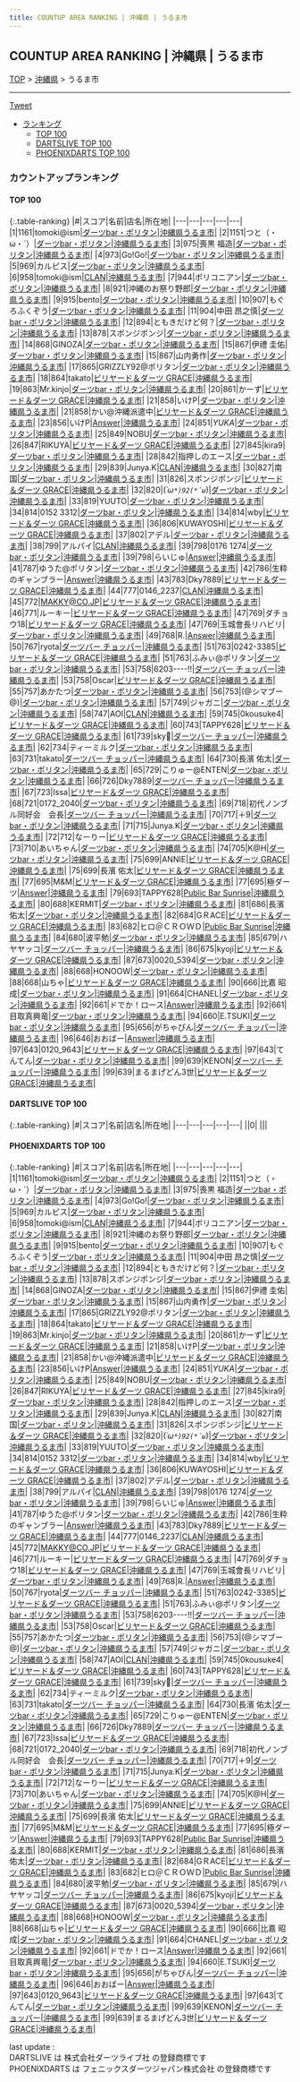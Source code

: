 ```yaml
---
title: COUNTUP AREA RANKING | 沖縄県 | うるま市
---
```

## COUNTUP AREA RANKING | 沖縄県 | うるま市

[TOP](/darts/rank/) > [沖縄県](/darts/rank/沖縄県/) > うるま市

___

<a href="https://twitter.com/share?ref_src=twsrc%5Etfw" data-text="COUNTUP AREA RANKING | 沖縄県うるま市" class="twitter-share-button" data-hashtags="DARTSLIVE,PHOENIXDARTS,darts,ダーツ" data-show-count="false">Tweet</a>

* [ランキング](#カウントアップランキング)
    * [TOP 100](#top-100)
    * [DARTSLIVE TOP 100](#dartslive-top-100)
    * [PHOENIXDARTS TOP 100](#phoenixdarts-top-100)

### カウントアップランキング

#### TOP 100



{:.table-ranking}
|#|スコア|名前|店名|所在地|
|---|---|---|---|---|
|1|1161|<span class="rank-name-pd">tomoki@ism</span>|<a href="https://vs.phoenixdarts.com/jp/shop/shopDetailInfo/s_90741?s_seq=90741">ダーツbar・ポリタン</a>|<a href="/darts/rank/沖縄県/うるま市">沖縄県うるま市</a>|
|2|1151|<span class="rank-name-pd">つと（・ω・´）</span>|<a href="https://vs.phoenixdarts.com/jp/shop/shopDetailInfo/s_90741?s_seq=90741">ダーツbar・ポリタン</a>|<a href="/darts/rank/沖縄県/うるま市">沖縄県うるま市</a>|
|3|975|<span class="rank-name-pd">喪黒 福造</span>|<a href="https://vs.phoenixdarts.com/jp/shop/shopDetailInfo/s_90741?s_seq=90741">ダーツbar・ポリタン</a>|<a href="/darts/rank/沖縄県/うるま市">沖縄県うるま市</a>|
|4|973|<span class="rank-name-pd">Go!Go!</span>|<a href="https://vs.phoenixdarts.com/jp/shop/shopDetailInfo/s_90741?s_seq=90741">ダーツbar・ポリタン</a>|<a href="/darts/rank/沖縄県/うるま市">沖縄県うるま市</a>|
|5|969|<span class="rank-name-pd">カルピス</span>|<a href="https://vs.phoenixdarts.com/jp/shop/shopDetailInfo/s_90741?s_seq=90741">ダーツbar・ポリタン</a>|<a href="/darts/rank/沖縄県/うるま市">沖縄県うるま市</a>|
|6|958|<span class="rank-name-pd">tomoki@ism</span>|<a href="https://vs.phoenixdarts.com/jp/shop/shopDetailInfo/s_93593?s_seq=93593">CLAN</a>|<a href="/darts/rank/沖縄県/うるま市">沖縄県うるま市</a>|
|7|944|<span class="rank-name-pd">ポリコニアン</span>|<a href="https://vs.phoenixdarts.com/jp/shop/shopDetailInfo/s_90741?s_seq=90741">ダーツbar・ポリタン</a>|<a href="/darts/rank/沖縄県/うるま市">沖縄県うるま市</a>|
|8|921|<span class="rank-name-pd">沖縄のお祭り野郎</span>|<a href="https://vs.phoenixdarts.com/jp/shop/shopDetailInfo/s_90741?s_seq=90741">ダーツbar・ポリタン</a>|<a href="/darts/rank/沖縄県/うるま市">沖縄県うるま市</a>|
|9|915|<span class="rank-name-pd">bento</span>|<a href="https://vs.phoenixdarts.com/jp/shop/shopDetailInfo/s_90741?s_seq=90741">ダーツbar・ポリタン</a>|<a href="/darts/rank/沖縄県/うるま市">沖縄県うるま市</a>|
|10|907|<span class="rank-name-pd">もぐろふくぞう</span>|<a href="https://vs.phoenixdarts.com/jp/shop/shopDetailInfo/s_90741?s_seq=90741">ダーツbar・ポリタン</a>|<a href="/darts/rank/沖縄県/うるま市">沖縄県うるま市</a>|
|11|904|<span class="rank-name-pd">中田 昂之慎</span>|<a href="https://vs.phoenixdarts.com/jp/shop/shopDetailInfo/s_90741?s_seq=90741">ダーツbar・ポリタン</a>|<a href="/darts/rank/沖縄県/うるま市">沖縄県うるま市</a>|
|12|894|<span class="rank-name-pd">ともきだけど何？</span>|<a href="https://vs.phoenixdarts.com/jp/shop/shopDetailInfo/s_90741?s_seq=90741">ダーツbar・ポリタン</a>|<a href="/darts/rank/沖縄県/うるま市">沖縄県うるま市</a>|
|13|878|<span class="rank-name-pd">スポンジポンジ</span>|<a href="https://vs.phoenixdarts.com/jp/shop/shopDetailInfo/s_90741?s_seq=90741">ダーツbar・ポリタン</a>|<a href="/darts/rank/沖縄県/うるま市">沖縄県うるま市</a>|
|14|868|<span class="rank-name-pd">GINOZA</span>|<a href="https://vs.phoenixdarts.com/jp/shop/shopDetailInfo/s_90741?s_seq=90741">ダーツbar・ポリタン</a>|<a href="/darts/rank/沖縄県/うるま市">沖縄県うるま市</a>|
|15|867|<span class="rank-name-pd">伊禮 圭佑</span>|<a href="https://vs.phoenixdarts.com/jp/shop/shopDetailInfo/s_90741?s_seq=90741">ダーツbar・ポリタン</a>|<a href="/darts/rank/沖縄県/うるま市">沖縄県うるま市</a>|
|15|867|<span class="rank-name-pd">山内勇作</span>|<a href="https://vs.phoenixdarts.com/jp/shop/shopDetailInfo/s_90741?s_seq=90741">ダーツbar・ポリタン</a>|<a href="/darts/rank/沖縄県/うるま市">沖縄県うるま市</a>|
|17|865|<span class="rank-name-pd">GRIZZLY92@ポリタン</span>|<a href="https://vs.phoenixdarts.com/jp/shop/shopDetailInfo/s_90741?s_seq=90741">ダーツbar・ポリタン</a>|<a href="/darts/rank/沖縄県/うるま市">沖縄県うるま市</a>|
|18|864|<span class="rank-name-pd">takato</span>|<a href="https://vs.phoenixdarts.com/jp/shop/shopDetailInfo/s_62485?s_seq=62485">ビリヤード＆ダーツ GRACE</a>|<a href="/darts/rank/沖縄県/うるま市">沖縄県うるま市</a>|
|19|863|<span class="rank-name-pd">Mr.kinjo</span>|<a href="https://vs.phoenixdarts.com/jp/shop/shopDetailInfo/s_90741?s_seq=90741">ダーツbar・ポリタン</a>|<a href="/darts/rank/沖縄県/うるま市">沖縄県うるま市</a>|
|20|861|<span class="rank-name-pd">かーず</span>|<a href="https://vs.phoenixdarts.com/jp/shop/shopDetailInfo/s_62485?s_seq=62485">ビリヤード＆ダーツ GRACE</a>|<a href="/darts/rank/沖縄県/うるま市">沖縄県うるま市</a>|
|21|858|<span class="rank-name-pd">いけP</span>|<a href="https://vs.phoenixdarts.com/jp/shop/shopDetailInfo/s_90741?s_seq=90741">ダーツbar・ポリタン</a>|<a href="/darts/rank/沖縄県/うるま市">沖縄県うるま市</a>|
|21|858|<span class="rank-name-pd">かい@沖縄派遣中</span>|<a href="https://vs.phoenixdarts.com/jp/shop/shopDetailInfo/s_62485?s_seq=62485">ビリヤード＆ダーツ GRACE</a>|<a href="/darts/rank/沖縄県/うるま市">沖縄県うるま市</a>|
|23|856|<span class="rank-name-pd">いけP</span>|<a href="https://vs.phoenixdarts.com/jp/shop/shopDetailInfo/s_91069?s_seq=91069">Answer</a>|<a href="/darts/rank/沖縄県/うるま市">沖縄県うるま市</a>|
|24|851|<span class="rank-name-pd">*YUKA*</span>|<a href="https://vs.phoenixdarts.com/jp/shop/shopDetailInfo/s_90741?s_seq=90741">ダーツbar・ポリタン</a>|<a href="/darts/rank/沖縄県/うるま市">沖縄県うるま市</a>|
|25|849|<span class="rank-name-pd">NOBU</span>|<a href="https://vs.phoenixdarts.com/jp/shop/shopDetailInfo/s_90741?s_seq=90741">ダーツbar・ポリタン</a>|<a href="/darts/rank/沖縄県/うるま市">沖縄県うるま市</a>|
|26|847|<span class="rank-name-pd">RIKUYA</span>|<a href="https://vs.phoenixdarts.com/jp/shop/shopDetailInfo/s_62485?s_seq=62485">ビリヤード＆ダーツ GRACE</a>|<a href="/darts/rank/沖縄県/うるま市">沖縄県うるま市</a>|
|27|845|<span class="rank-name-pd">kira9</span>|<a href="https://vs.phoenixdarts.com/jp/shop/shopDetailInfo/s_90741?s_seq=90741">ダーツbar・ポリタン</a>|<a href="/darts/rank/沖縄県/うるま市">沖縄県うるま市</a>|
|28|842|<span class="rank-name-pd">指押しのエース</span>|<a href="https://vs.phoenixdarts.com/jp/shop/shopDetailInfo/s_90741?s_seq=90741">ダーツbar・ポリタン</a>|<a href="/darts/rank/沖縄県/うるま市">沖縄県うるま市</a>|
|29|839|<span class="rank-name-pd">Junya.K</span>|<a href="https://vs.phoenixdarts.com/jp/shop/shopDetailInfo/s_93593?s_seq=93593">CLAN</a>|<a href="/darts/rank/沖縄県/うるま市">沖縄県うるま市</a>|
|30|827|<span class="rank-name-pd">南国</span>|<a href="https://vs.phoenixdarts.com/jp/shop/shopDetailInfo/s_90741?s_seq=90741">ダーツbar・ポリタン</a>|<a href="/darts/rank/沖縄県/うるま市">沖縄県うるま市</a>|
|31|826|<span class="rank-name-pd">スポンジポンジ</span>|<a href="https://vs.phoenixdarts.com/jp/shop/shopDetailInfo/s_62485?s_seq=62485">ビリヤード＆ダーツ GRACE</a>|<a href="/darts/rank/沖縄県/うるま市">沖縄県うるま市</a>|
|32|820|<span class="rank-name-pd">(*´ω`*)92(*´ω`*)</span>|<a href="https://vs.phoenixdarts.com/jp/shop/shopDetailInfo/s_90741?s_seq=90741">ダーツbar・ポリタン</a>|<a href="/darts/rank/沖縄県/うるま市">沖縄県うるま市</a>|
|33|819|<span class="rank-name-pd">YUUTO</span>|<a href="https://vs.phoenixdarts.com/jp/shop/shopDetailInfo/s_90741?s_seq=90741">ダーツbar・ポリタン</a>|<a href="/darts/rank/沖縄県/うるま市">沖縄県うるま市</a>|
|34|814|<span class="rank-name-pd">0152 3312</span>|<a href="https://vs.phoenixdarts.com/jp/shop/shopDetailInfo/s_90741?s_seq=90741">ダーツbar・ポリタン</a>|<a href="/darts/rank/沖縄県/うるま市">沖縄県うるま市</a>|
|34|814|<span class="rank-name-pd">wby</span>|<a href="https://vs.phoenixdarts.com/jp/shop/shopDetailInfo/s_62485?s_seq=62485">ビリヤード＆ダーツ GRACE</a>|<a href="/darts/rank/沖縄県/うるま市">沖縄県うるま市</a>|
|36|806|<span class="rank-name-pd">KUWAYOSHI</span>|<a href="https://vs.phoenixdarts.com/jp/shop/shopDetailInfo/s_62485?s_seq=62485">ビリヤード＆ダーツ GRACE</a>|<a href="/darts/rank/沖縄県/うるま市">沖縄県うるま市</a>|
|37|802|<span class="rank-name-pd">アデル</span>|<a href="https://vs.phoenixdarts.com/jp/shop/shopDetailInfo/s_90741?s_seq=90741">ダーツbar・ポリタン</a>|<a href="/darts/rank/沖縄県/うるま市">沖縄県うるま市</a>|
|38|799|<span class="rank-name-pd">アルパイ</span>|<a href="https://vs.phoenixdarts.com/jp/shop/shopDetailInfo/s_93593?s_seq=93593">CLAN</a>|<a href="/darts/rank/沖縄県/うるま市">沖縄県うるま市</a>|
|39|798|<span class="rank-name-pd">0176 1274</span>|<a href="https://vs.phoenixdarts.com/jp/shop/shopDetailInfo/s_90741?s_seq=90741">ダーツbar・ポリタン</a>|<a href="/darts/rank/沖縄県/うるま市">沖縄県うるま市</a>|
|39|798|<span class="rank-name-pd">らいじゅ</span>|<a href="https://vs.phoenixdarts.com/jp/shop/shopDetailInfo/s_91069?s_seq=91069">Answer</a>|<a href="/darts/rank/沖縄県/うるま市">沖縄県うるま市</a>|
|41|787|<span class="rank-name-pd">ゆうた@ポリタン</span>|<a href="https://vs.phoenixdarts.com/jp/shop/shopDetailInfo/s_90741?s_seq=90741">ダーツbar・ポリタン</a>|<a href="/darts/rank/沖縄県/うるま市">沖縄県うるま市</a>|
|42|786|<span class="rank-name-pd">生粋のギャンブラー</span>|<a href="https://vs.phoenixdarts.com/jp/shop/shopDetailInfo/s_91069?s_seq=91069">Answer</a>|<a href="/darts/rank/沖縄県/うるま市">沖縄県うるま市</a>|
|43|783|<span class="rank-name-pd">Dky7889</span>|<a href="https://vs.phoenixdarts.com/jp/shop/shopDetailInfo/s_62485?s_seq=62485">ビリヤード＆ダーツ GRACE</a>|<a href="/darts/rank/沖縄県/うるま市">沖縄県うるま市</a>|
|44|777|<span class="rank-name-pd">0146_2237</span>|<a href="https://vs.phoenixdarts.com/jp/shop/shopDetailInfo/s_93593?s_seq=93593">CLAN</a>|<a href="/darts/rank/沖縄県/うるま市">沖縄県うるま市</a>|
|45|772|<span class="rank-name-pd">MAKKY@CO.JP</span>|<a href="https://vs.phoenixdarts.com/jp/shop/shopDetailInfo/s_62485?s_seq=62485">ビリヤード＆ダーツ GRACE</a>|<a href="/darts/rank/沖縄県/うるま市">沖縄県うるま市</a>|
|46|771|<span class="rank-name-pd">ルーキー</span>|<a href="https://vs.phoenixdarts.com/jp/shop/shopDetailInfo/s_62485?s_seq=62485">ビリヤード＆ダーツ GRACE</a>|<a href="/darts/rank/沖縄県/うるま市">沖縄県うるま市</a>|
|47|769|<span class="rank-name-pd">ダチョウ18</span>|<a href="https://vs.phoenixdarts.com/jp/shop/shopDetailInfo/s_62485?s_seq=62485">ビリヤード＆ダーツ GRACE</a>|<a href="/darts/rank/沖縄県/うるま市">沖縄県うるま市</a>|
|47|769|<span class="rank-name-pd">玉城會長リハビリ</span>|<a href="https://vs.phoenixdarts.com/jp/shop/shopDetailInfo/s_90741?s_seq=90741">ダーツbar・ポリタン</a>|<a href="/darts/rank/沖縄県/うるま市">沖縄県うるま市</a>|
|49|768|<span class="rank-name-pd">R.</span>|<a href="https://vs.phoenixdarts.com/jp/shop/shopDetailInfo/s_91069?s_seq=91069">Answer</a>|<a href="/darts/rank/沖縄県/うるま市">沖縄県うるま市</a>|
|50|767|<span class="rank-name-pd">ryota</span>|<a href="https://vs.phoenixdarts.com/jp/shop/shopDetailInfo/s_8672?s_seq=8672">ダーツバー チョッパー</a>|<a href="/darts/rank/沖縄県/うるま市">沖縄県うるま市</a>|
|51|763|<span class="rank-name-pd">0242-3385</span>|<a href="https://vs.phoenixdarts.com/jp/shop/shopDetailInfo/s_62485?s_seq=62485">ビリヤード＆ダーツ GRACE</a>|<a href="/darts/rank/沖縄県/うるま市">沖縄県うるま市</a>|
|51|763|<span class="rank-name-pd">ふみぃ@ポリタン</span>|<a href="https://vs.phoenixdarts.com/jp/shop/shopDetailInfo/s_90741?s_seq=90741">ダーツbar・ポリタン</a>|<a href="/darts/rank/沖縄県/うるま市">沖縄県うるま市</a>|
|53|758|<span class="rank-name-pd">6203----!!</span>|<a href="https://vs.phoenixdarts.com/jp/shop/shopDetailInfo/s_8672?s_seq=8672">ダーツバー チョッパー</a>|<a href="/darts/rank/沖縄県/うるま市">沖縄県うるま市</a>|
|53|758|<span class="rank-name-pd">Oscar</span>|<a href="https://vs.phoenixdarts.com/jp/shop/shopDetailInfo/s_62485?s_seq=62485">ビリヤード＆ダーツ GRACE</a>|<a href="/darts/rank/沖縄県/うるま市">沖縄県うるま市</a>|
|55|757|<span class="rank-name-pd">あかたつ</span>|<a href="https://vs.phoenixdarts.com/jp/shop/shopDetailInfo/s_90741?s_seq=90741">ダーツbar・ポリタン</a>|<a href="/darts/rank/沖縄県/うるま市">沖縄県うるま市</a>|
|56|753|<span class="rank-name-pd">(@シマブー@)</span>|<a href="https://vs.phoenixdarts.com/jp/shop/shopDetailInfo/s_90741?s_seq=90741">ダーツbar・ポリタン</a>|<a href="/darts/rank/沖縄県/うるま市">沖縄県うるま市</a>|
|57|749|<span class="rank-name-pd">ジャガニ</span>|<a href="https://vs.phoenixdarts.com/jp/shop/shopDetailInfo/s_90741?s_seq=90741">ダーツbar・ポリタン</a>|<a href="/darts/rank/沖縄県/うるま市">沖縄県うるま市</a>|
|58|747|<span class="rank-name-pd">AOI</span>|<a href="https://vs.phoenixdarts.com/jp/shop/shopDetailInfo/s_93593?s_seq=93593">CLAN</a>|<a href="/darts/rank/沖縄県/うるま市">沖縄県うるま市</a>|
|59|745|<span class="rank-name-pd">0kousuke4</span>|<a href="https://vs.phoenixdarts.com/jp/shop/shopDetailInfo/s_62485?s_seq=62485">ビリヤード＆ダーツ GRACE</a>|<a href="/darts/rank/沖縄県/うるま市">沖縄県うるま市</a>|
|60|743|<span class="rank-name-pd">TAPPY628</span>|<a href="https://vs.phoenixdarts.com/jp/shop/shopDetailInfo/s_62485?s_seq=62485">ビリヤード＆ダーツ GRACE</a>|<a href="/darts/rank/沖縄県/うるま市">沖縄県うるま市</a>|
|61|739|<span class="rank-name-pd">sky🦊</span>|<a href="https://vs.phoenixdarts.com/jp/shop/shopDetailInfo/s_8672?s_seq=8672">ダーツバー チョッパー</a>|<a href="/darts/rank/沖縄県/うるま市">沖縄県うるま市</a>|
|62|734|<span class="rank-name-pd">ティーミルク</span>|<a href="https://vs.phoenixdarts.com/jp/shop/shopDetailInfo/s_90741?s_seq=90741">ダーツbar・ポリタン</a>|<a href="/darts/rank/沖縄県/うるま市">沖縄県うるま市</a>|
|63|731|<span class="rank-name-pd">takato</span>|<a href="https://vs.phoenixdarts.com/jp/shop/shopDetailInfo/s_8672?s_seq=8672">ダーツバー チョッパー</a>|<a href="/darts/rank/沖縄県/うるま市">沖縄県うるま市</a>|
|64|730|<span class="rank-name-pd"><span class="pro-icon-pd"></span>長濱 佑太</span>|<a href="https://vs.phoenixdarts.com/jp/shop/shopDetailInfo/s_90741?s_seq=90741">ダーツbar・ポリタン</a>|<a href="/darts/rank/沖縄県/うるま市">沖縄県うるま市</a>|
|65|729|<span class="rank-name-pd">こりゅー@ENTEN</span>|<a href="https://vs.phoenixdarts.com/jp/shop/shopDetailInfo/s_90741?s_seq=90741">ダーツbar・ポリタン</a>|<a href="/darts/rank/沖縄県/うるま市">沖縄県うるま市</a>|
|66|726|<span class="rank-name-pd">Dky7889</span>|<a href="https://vs.phoenixdarts.com/jp/shop/shopDetailInfo/s_8672?s_seq=8672">ダーツバー チョッパー</a>|<a href="/darts/rank/沖縄県/うるま市">沖縄県うるま市</a>|
|67|723|<span class="rank-name-pd">Issa</span>|<a href="https://vs.phoenixdarts.com/jp/shop/shopDetailInfo/s_62485?s_seq=62485">ビリヤード＆ダーツ GRACE</a>|<a href="/darts/rank/沖縄県/うるま市">沖縄県うるま市</a>|
|68|721|<span class="rank-name-pd">0172_2040</span>|<a href="https://vs.phoenixdarts.com/jp/shop/shopDetailInfo/s_90741?s_seq=90741">ダーツbar・ポリタン</a>|<a href="/darts/rank/沖縄県/うるま市">沖縄県うるま市</a>|
|69|718|<span class="rank-name-pd">初代ノンブル同好会　会長</span>|<a href="https://vs.phoenixdarts.com/jp/shop/shopDetailInfo/s_8672?s_seq=8672">ダーツバー チョッパー</a>|<a href="/darts/rank/沖縄県/うるま市">沖縄県うるま市</a>|
|70|717|<span class="rank-name-pd">＋9</span>|<a href="https://vs.phoenixdarts.com/jp/shop/shopDetailInfo/s_90741?s_seq=90741">ダーツbar・ポリタン</a>|<a href="/darts/rank/沖縄県/うるま市">沖縄県うるま市</a>|
|71|715|<span class="rank-name-pd">Junya.K</span>|<a href="https://vs.phoenixdarts.com/jp/shop/shopDetailInfo/s_90741?s_seq=90741">ダーツbar・ポリタン</a>|<a href="/darts/rank/沖縄県/うるま市">沖縄県うるま市</a>|
|72|712|<span class="rank-name-pd">なーりー</span>|<a href="https://vs.phoenixdarts.com/jp/shop/shopDetailInfo/s_62485?s_seq=62485">ビリヤード＆ダーツ GRACE</a>|<a href="/darts/rank/沖縄県/うるま市">沖縄県うるま市</a>|
|73|710|<span class="rank-name-pd">あいちゃん</span>|<a href="https://vs.phoenixdarts.com/jp/shop/shopDetailInfo/s_90741?s_seq=90741">ダーツbar・ポリタン</a>|<a href="/darts/rank/沖縄県/うるま市">沖縄県うるま市</a>|
|74|705|<span class="rank-name-pd">K@H</span>|<a href="https://vs.phoenixdarts.com/jp/shop/shopDetailInfo/s_90741?s_seq=90741">ダーツbar・ポリタン</a>|<a href="/darts/rank/沖縄県/うるま市">沖縄県うるま市</a>|
|75|699|<span class="rank-name-pd">ANNIE</span>|<a href="https://vs.phoenixdarts.com/jp/shop/shopDetailInfo/s_62485?s_seq=62485">ビリヤード＆ダーツ GRACE</a>|<a href="/darts/rank/沖縄県/うるま市">沖縄県うるま市</a>|
|75|699|<span class="rank-name-pd">長濱 佑太</span>|<a href="https://vs.phoenixdarts.com/jp/shop/shopDetailInfo/s_62485?s_seq=62485">ビリヤード＆ダーツ GRACE</a>|<a href="/darts/rank/沖縄県/うるま市">沖縄県うるま市</a>|
|77|695|<span class="rank-name-pd">M&amp;M</span>|<a href="https://vs.phoenixdarts.com/jp/shop/shopDetailInfo/s_62485?s_seq=62485">ビリヤード＆ダーツ GRACE</a>|<a href="/darts/rank/沖縄県/うるま市">沖縄県うるま市</a>|
|77|695|<span class="rank-name-pd">極ダーツ</span>|<a href="https://vs.phoenixdarts.com/jp/shop/shopDetailInfo/s_91069?s_seq=91069">Answer</a>|<a href="/darts/rank/沖縄県/うるま市">沖縄県うるま市</a>|
|79|693|<span class="rank-name-pd">TAPPY628</span>|<a href="https://vs.phoenixdarts.com/jp/shop/shopDetailInfo/s_89941?s_seq=89941">Public Bar Sunrise</a>|<a href="/darts/rank/沖縄県/うるま市">沖縄県うるま市</a>|
|80|688|<span class="rank-name-pd">KERMIT</span>|<a href="https://vs.phoenixdarts.com/jp/shop/shopDetailInfo/s_90741?s_seq=90741">ダーツbar・ポリタン</a>|<a href="/darts/rank/沖縄県/うるま市">沖縄県うるま市</a>|
|81|686|<span class="rank-name-pd">長濱佑太</span>|<a href="https://vs.phoenixdarts.com/jp/shop/shopDetailInfo/s_90741?s_seq=90741">ダーツbar・ポリタン</a>|<a href="/darts/rank/沖縄県/うるま市">沖縄県うるま市</a>|
|82|684|<span class="rank-name-pd">GＲACE</span>|<a href="https://vs.phoenixdarts.com/jp/shop/shopDetailInfo/s_62485?s_seq=62485">ビリヤード＆ダーツ GRACE</a>|<a href="/darts/rank/沖縄県/うるま市">沖縄県うるま市</a>|
|83|682|<span class="rank-name-pd">ヒロ＠ＣＲＯＷＤ</span>|<a href="https://vs.phoenixdarts.com/jp/shop/shopDetailInfo/s_89941?s_seq=89941">Public Bar Sunrise</a>|<a href="/darts/rank/沖縄県/うるま市">沖縄県うるま市</a>|
|84|680|<span class="rank-name-pd">波平勉</span>|<a href="https://vs.phoenixdarts.com/jp/shop/shopDetailInfo/s_90741?s_seq=90741">ダーツbar・ポリタン</a>|<a href="/darts/rank/沖縄県/うるま市">沖縄県うるま市</a>|
|85|679|<span class="rank-name-pd">ハヤヤッコ</span>|<a href="https://vs.phoenixdarts.com/jp/shop/shopDetailInfo/s_8672?s_seq=8672">ダーツバー チョッパー</a>|<a href="/darts/rank/沖縄県/うるま市">沖縄県うるま市</a>|
|86|675|<span class="rank-name-pd">kyoji</span>|<a href="https://vs.phoenixdarts.com/jp/shop/shopDetailInfo/s_62485?s_seq=62485">ビリヤード＆ダーツ GRACE</a>|<a href="/darts/rank/沖縄県/うるま市">沖縄県うるま市</a>|
|87|673|<span class="rank-name-pd">0020_5394</span>|<a href="https://vs.phoenixdarts.com/jp/shop/shopDetailInfo/s_90741?s_seq=90741">ダーツbar・ポリタン</a>|<a href="/darts/rank/沖縄県/うるま市">沖縄県うるま市</a>|
|88|668|<span class="rank-name-pd">HONOOW</span>|<a href="https://vs.phoenixdarts.com/jp/shop/shopDetailInfo/s_90741?s_seq=90741">ダーツbar・ポリタン</a>|<a href="/darts/rank/沖縄県/うるま市">沖縄県うるま市</a>|
|88|668|<span class="rank-name-pd">山ちゃ</span>|<a href="https://vs.phoenixdarts.com/jp/shop/shopDetailInfo/s_62485?s_seq=62485">ビリヤード＆ダーツ GRACE</a>|<a href="/darts/rank/沖縄県/うるま市">沖縄県うるま市</a>|
|90|666|<span class="rank-name-pd">比嘉 昭成</span>|<a href="https://vs.phoenixdarts.com/jp/shop/shopDetailInfo/s_90741?s_seq=90741">ダーツbar・ポリタン</a>|<a href="/darts/rank/沖縄県/うるま市">沖縄県うるま市</a>|
|91|664|<span class="rank-name-pd">CHANEL</span>|<a href="https://vs.phoenixdarts.com/jp/shop/shopDetailInfo/s_90741?s_seq=90741">ダーツbar・ポリタン</a>|<a href="/darts/rank/沖縄県/うるま市">沖縄県うるま市</a>|
|92|661|<span class="rank-name-pd">ドでか！ロース</span>|<a href="https://vs.phoenixdarts.com/jp/shop/shopDetailInfo/s_91069?s_seq=91069">Answer</a>|<a href="/darts/rank/沖縄県/うるま市">沖縄県うるま市</a>|
|92|661|<span class="rank-name-pd">目取真興竜</span>|<a href="https://vs.phoenixdarts.com/jp/shop/shopDetailInfo/s_90741?s_seq=90741">ダーツbar・ポリタン</a>|<a href="/darts/rank/沖縄県/うるま市">沖縄県うるま市</a>|
|94|660|<span class="rank-name-pd">E.TSUKI</span>|<a href="https://vs.phoenixdarts.com/jp/shop/shopDetailInfo/s_90741?s_seq=90741">ダーツbar・ポリタン</a>|<a href="/darts/rank/沖縄県/うるま市">沖縄県うるま市</a>|
|95|656|<span class="rank-name-pd">がちゃぴん</span>|<a href="https://vs.phoenixdarts.com/jp/shop/shopDetailInfo/s_8672?s_seq=8672">ダーツバー チョッパー</a>|<a href="/darts/rank/沖縄県/うるま市">沖縄県うるま市</a>|
|96|646|<span class="rank-name-pd">おおばー</span>|<a href="https://vs.phoenixdarts.com/jp/shop/shopDetailInfo/s_91069?s_seq=91069">Answer</a>|<a href="/darts/rank/沖縄県/うるま市">沖縄県うるま市</a>|
|97|643|<span class="rank-name-pd">0120_9643</span>|<a href="https://vs.phoenixdarts.com/jp/shop/shopDetailInfo/s_62485?s_seq=62485">ビリヤード＆ダーツ GRACE</a>|<a href="/darts/rank/沖縄県/うるま市">沖縄県うるま市</a>|
|97|643|<span class="rank-name-pd">てんてん</span>|<a href="https://vs.phoenixdarts.com/jp/shop/shopDetailInfo/s_90741?s_seq=90741">ダーツbar・ポリタン</a>|<a href="/darts/rank/沖縄県/うるま市">沖縄県うるま市</a>|
|99|639|<span class="rank-name-pd">KENON</span>|<a href="https://vs.phoenixdarts.com/jp/shop/shopDetailInfo/s_8672?s_seq=8672">ダーツバー チョッパー</a>|<a href="/darts/rank/沖縄県/うるま市">沖縄県うるま市</a>|
|99|639|<span class="rank-name-pd">まるまげどん3世</span>|<a href="https://vs.phoenixdarts.com/jp/shop/shopDetailInfo/s_62485?s_seq=62485">ビリヤード＆ダーツ GRACE</a>|<a href="/darts/rank/沖縄県/うるま市">沖縄県うるま市</a>|


#### DARTSLIVE TOP 100



{:.table-ranking}
|#|スコア|名前|店名|所在地|
|---|---|---|---|---|
||0|<span class="rank-name-dl"> </span>|<a href=""></a>|<a href="/darts/rank//"></a>|


#### PHOENIXDARTS TOP 100



{:.table-ranking}
|#|スコア|名前|店名|所在地|
|---|---|---|---|---|
|1|1161|<span class="rank-name-pd">tomoki@ism</span>|<a href="https://vs.phoenixdarts.com/jp/shop/shopDetailInfo/s_90741?s_seq=90741">ダーツbar・ポリタン</a>|<a href="/darts/rank/沖縄県/うるま市">沖縄県うるま市</a>|
|2|1151|<span class="rank-name-pd">つと（・ω・´）</span>|<a href="https://vs.phoenixdarts.com/jp/shop/shopDetailInfo/s_90741?s_seq=90741">ダーツbar・ポリタン</a>|<a href="/darts/rank/沖縄県/うるま市">沖縄県うるま市</a>|
|3|975|<span class="rank-name-pd">喪黒 福造</span>|<a href="https://vs.phoenixdarts.com/jp/shop/shopDetailInfo/s_90741?s_seq=90741">ダーツbar・ポリタン</a>|<a href="/darts/rank/沖縄県/うるま市">沖縄県うるま市</a>|
|4|973|<span class="rank-name-pd">Go!Go!</span>|<a href="https://vs.phoenixdarts.com/jp/shop/shopDetailInfo/s_90741?s_seq=90741">ダーツbar・ポリタン</a>|<a href="/darts/rank/沖縄県/うるま市">沖縄県うるま市</a>|
|5|969|<span class="rank-name-pd">カルピス</span>|<a href="https://vs.phoenixdarts.com/jp/shop/shopDetailInfo/s_90741?s_seq=90741">ダーツbar・ポリタン</a>|<a href="/darts/rank/沖縄県/うるま市">沖縄県うるま市</a>|
|6|958|<span class="rank-name-pd">tomoki@ism</span>|<a href="https://vs.phoenixdarts.com/jp/shop/shopDetailInfo/s_93593?s_seq=93593">CLAN</a>|<a href="/darts/rank/沖縄県/うるま市">沖縄県うるま市</a>|
|7|944|<span class="rank-name-pd">ポリコニアン</span>|<a href="https://vs.phoenixdarts.com/jp/shop/shopDetailInfo/s_90741?s_seq=90741">ダーツbar・ポリタン</a>|<a href="/darts/rank/沖縄県/うるま市">沖縄県うるま市</a>|
|8|921|<span class="rank-name-pd">沖縄のお祭り野郎</span>|<a href="https://vs.phoenixdarts.com/jp/shop/shopDetailInfo/s_90741?s_seq=90741">ダーツbar・ポリタン</a>|<a href="/darts/rank/沖縄県/うるま市">沖縄県うるま市</a>|
|9|915|<span class="rank-name-pd">bento</span>|<a href="https://vs.phoenixdarts.com/jp/shop/shopDetailInfo/s_90741?s_seq=90741">ダーツbar・ポリタン</a>|<a href="/darts/rank/沖縄県/うるま市">沖縄県うるま市</a>|
|10|907|<span class="rank-name-pd">もぐろふくぞう</span>|<a href="https://vs.phoenixdarts.com/jp/shop/shopDetailInfo/s_90741?s_seq=90741">ダーツbar・ポリタン</a>|<a href="/darts/rank/沖縄県/うるま市">沖縄県うるま市</a>|
|11|904|<span class="rank-name-pd">中田 昂之慎</span>|<a href="https://vs.phoenixdarts.com/jp/shop/shopDetailInfo/s_90741?s_seq=90741">ダーツbar・ポリタン</a>|<a href="/darts/rank/沖縄県/うるま市">沖縄県うるま市</a>|
|12|894|<span class="rank-name-pd">ともきだけど何？</span>|<a href="https://vs.phoenixdarts.com/jp/shop/shopDetailInfo/s_90741?s_seq=90741">ダーツbar・ポリタン</a>|<a href="/darts/rank/沖縄県/うるま市">沖縄県うるま市</a>|
|13|878|<span class="rank-name-pd">スポンジポンジ</span>|<a href="https://vs.phoenixdarts.com/jp/shop/shopDetailInfo/s_90741?s_seq=90741">ダーツbar・ポリタン</a>|<a href="/darts/rank/沖縄県/うるま市">沖縄県うるま市</a>|
|14|868|<span class="rank-name-pd">GINOZA</span>|<a href="https://vs.phoenixdarts.com/jp/shop/shopDetailInfo/s_90741?s_seq=90741">ダーツbar・ポリタン</a>|<a href="/darts/rank/沖縄県/うるま市">沖縄県うるま市</a>|
|15|867|<span class="rank-name-pd">伊禮 圭佑</span>|<a href="https://vs.phoenixdarts.com/jp/shop/shopDetailInfo/s_90741?s_seq=90741">ダーツbar・ポリタン</a>|<a href="/darts/rank/沖縄県/うるま市">沖縄県うるま市</a>|
|15|867|<span class="rank-name-pd">山内勇作</span>|<a href="https://vs.phoenixdarts.com/jp/shop/shopDetailInfo/s_90741?s_seq=90741">ダーツbar・ポリタン</a>|<a href="/darts/rank/沖縄県/うるま市">沖縄県うるま市</a>|
|17|865|<span class="rank-name-pd">GRIZZLY92@ポリタン</span>|<a href="https://vs.phoenixdarts.com/jp/shop/shopDetailInfo/s_90741?s_seq=90741">ダーツbar・ポリタン</a>|<a href="/darts/rank/沖縄県/うるま市">沖縄県うるま市</a>|
|18|864|<span class="rank-name-pd">takato</span>|<a href="https://vs.phoenixdarts.com/jp/shop/shopDetailInfo/s_62485?s_seq=62485">ビリヤード＆ダーツ GRACE</a>|<a href="/darts/rank/沖縄県/うるま市">沖縄県うるま市</a>|
|19|863|<span class="rank-name-pd">Mr.kinjo</span>|<a href="https://vs.phoenixdarts.com/jp/shop/shopDetailInfo/s_90741?s_seq=90741">ダーツbar・ポリタン</a>|<a href="/darts/rank/沖縄県/うるま市">沖縄県うるま市</a>|
|20|861|<span class="rank-name-pd">かーず</span>|<a href="https://vs.phoenixdarts.com/jp/shop/shopDetailInfo/s_62485?s_seq=62485">ビリヤード＆ダーツ GRACE</a>|<a href="/darts/rank/沖縄県/うるま市">沖縄県うるま市</a>|
|21|858|<span class="rank-name-pd">いけP</span>|<a href="https://vs.phoenixdarts.com/jp/shop/shopDetailInfo/s_90741?s_seq=90741">ダーツbar・ポリタン</a>|<a href="/darts/rank/沖縄県/うるま市">沖縄県うるま市</a>|
|21|858|<span class="rank-name-pd">かい@沖縄派遣中</span>|<a href="https://vs.phoenixdarts.com/jp/shop/shopDetailInfo/s_62485?s_seq=62485">ビリヤード＆ダーツ GRACE</a>|<a href="/darts/rank/沖縄県/うるま市">沖縄県うるま市</a>|
|23|856|<span class="rank-name-pd">いけP</span>|<a href="https://vs.phoenixdarts.com/jp/shop/shopDetailInfo/s_91069?s_seq=91069">Answer</a>|<a href="/darts/rank/沖縄県/うるま市">沖縄県うるま市</a>|
|24|851|<span class="rank-name-pd">*YUKA*</span>|<a href="https://vs.phoenixdarts.com/jp/shop/shopDetailInfo/s_90741?s_seq=90741">ダーツbar・ポリタン</a>|<a href="/darts/rank/沖縄県/うるま市">沖縄県うるま市</a>|
|25|849|<span class="rank-name-pd">NOBU</span>|<a href="https://vs.phoenixdarts.com/jp/shop/shopDetailInfo/s_90741?s_seq=90741">ダーツbar・ポリタン</a>|<a href="/darts/rank/沖縄県/うるま市">沖縄県うるま市</a>|
|26|847|<span class="rank-name-pd">RIKUYA</span>|<a href="https://vs.phoenixdarts.com/jp/shop/shopDetailInfo/s_62485?s_seq=62485">ビリヤード＆ダーツ GRACE</a>|<a href="/darts/rank/沖縄県/うるま市">沖縄県うるま市</a>|
|27|845|<span class="rank-name-pd">kira9</span>|<a href="https://vs.phoenixdarts.com/jp/shop/shopDetailInfo/s_90741?s_seq=90741">ダーツbar・ポリタン</a>|<a href="/darts/rank/沖縄県/うるま市">沖縄県うるま市</a>|
|28|842|<span class="rank-name-pd">指押しのエース</span>|<a href="https://vs.phoenixdarts.com/jp/shop/shopDetailInfo/s_90741?s_seq=90741">ダーツbar・ポリタン</a>|<a href="/darts/rank/沖縄県/うるま市">沖縄県うるま市</a>|
|29|839|<span class="rank-name-pd">Junya.K</span>|<a href="https://vs.phoenixdarts.com/jp/shop/shopDetailInfo/s_93593?s_seq=93593">CLAN</a>|<a href="/darts/rank/沖縄県/うるま市">沖縄県うるま市</a>|
|30|827|<span class="rank-name-pd">南国</span>|<a href="https://vs.phoenixdarts.com/jp/shop/shopDetailInfo/s_90741?s_seq=90741">ダーツbar・ポリタン</a>|<a href="/darts/rank/沖縄県/うるま市">沖縄県うるま市</a>|
|31|826|<span class="rank-name-pd">スポンジポンジ</span>|<a href="https://vs.phoenixdarts.com/jp/shop/shopDetailInfo/s_62485?s_seq=62485">ビリヤード＆ダーツ GRACE</a>|<a href="/darts/rank/沖縄県/うるま市">沖縄県うるま市</a>|
|32|820|<span class="rank-name-pd">(*´ω`*)92(*´ω`*)</span>|<a href="https://vs.phoenixdarts.com/jp/shop/shopDetailInfo/s_90741?s_seq=90741">ダーツbar・ポリタン</a>|<a href="/darts/rank/沖縄県/うるま市">沖縄県うるま市</a>|
|33|819|<span class="rank-name-pd">YUUTO</span>|<a href="https://vs.phoenixdarts.com/jp/shop/shopDetailInfo/s_90741?s_seq=90741">ダーツbar・ポリタン</a>|<a href="/darts/rank/沖縄県/うるま市">沖縄県うるま市</a>|
|34|814|<span class="rank-name-pd">0152 3312</span>|<a href="https://vs.phoenixdarts.com/jp/shop/shopDetailInfo/s_90741?s_seq=90741">ダーツbar・ポリタン</a>|<a href="/darts/rank/沖縄県/うるま市">沖縄県うるま市</a>|
|34|814|<span class="rank-name-pd">wby</span>|<a href="https://vs.phoenixdarts.com/jp/shop/shopDetailInfo/s_62485?s_seq=62485">ビリヤード＆ダーツ GRACE</a>|<a href="/darts/rank/沖縄県/うるま市">沖縄県うるま市</a>|
|36|806|<span class="rank-name-pd">KUWAYOSHI</span>|<a href="https://vs.phoenixdarts.com/jp/shop/shopDetailInfo/s_62485?s_seq=62485">ビリヤード＆ダーツ GRACE</a>|<a href="/darts/rank/沖縄県/うるま市">沖縄県うるま市</a>|
|37|802|<span class="rank-name-pd">アデル</span>|<a href="https://vs.phoenixdarts.com/jp/shop/shopDetailInfo/s_90741?s_seq=90741">ダーツbar・ポリタン</a>|<a href="/darts/rank/沖縄県/うるま市">沖縄県うるま市</a>|
|38|799|<span class="rank-name-pd">アルパイ</span>|<a href="https://vs.phoenixdarts.com/jp/shop/shopDetailInfo/s_93593?s_seq=93593">CLAN</a>|<a href="/darts/rank/沖縄県/うるま市">沖縄県うるま市</a>|
|39|798|<span class="rank-name-pd">0176 1274</span>|<a href="https://vs.phoenixdarts.com/jp/shop/shopDetailInfo/s_90741?s_seq=90741">ダーツbar・ポリタン</a>|<a href="/darts/rank/沖縄県/うるま市">沖縄県うるま市</a>|
|39|798|<span class="rank-name-pd">らいじゅ</span>|<a href="https://vs.phoenixdarts.com/jp/shop/shopDetailInfo/s_91069?s_seq=91069">Answer</a>|<a href="/darts/rank/沖縄県/うるま市">沖縄県うるま市</a>|
|41|787|<span class="rank-name-pd">ゆうた@ポリタン</span>|<a href="https://vs.phoenixdarts.com/jp/shop/shopDetailInfo/s_90741?s_seq=90741">ダーツbar・ポリタン</a>|<a href="/darts/rank/沖縄県/うるま市">沖縄県うるま市</a>|
|42|786|<span class="rank-name-pd">生粋のギャンブラー</span>|<a href="https://vs.phoenixdarts.com/jp/shop/shopDetailInfo/s_91069?s_seq=91069">Answer</a>|<a href="/darts/rank/沖縄県/うるま市">沖縄県うるま市</a>|
|43|783|<span class="rank-name-pd">Dky7889</span>|<a href="https://vs.phoenixdarts.com/jp/shop/shopDetailInfo/s_62485?s_seq=62485">ビリヤード＆ダーツ GRACE</a>|<a href="/darts/rank/沖縄県/うるま市">沖縄県うるま市</a>|
|44|777|<span class="rank-name-pd">0146_2237</span>|<a href="https://vs.phoenixdarts.com/jp/shop/shopDetailInfo/s_93593?s_seq=93593">CLAN</a>|<a href="/darts/rank/沖縄県/うるま市">沖縄県うるま市</a>|
|45|772|<span class="rank-name-pd">MAKKY@CO.JP</span>|<a href="https://vs.phoenixdarts.com/jp/shop/shopDetailInfo/s_62485?s_seq=62485">ビリヤード＆ダーツ GRACE</a>|<a href="/darts/rank/沖縄県/うるま市">沖縄県うるま市</a>|
|46|771|<span class="rank-name-pd">ルーキー</span>|<a href="https://vs.phoenixdarts.com/jp/shop/shopDetailInfo/s_62485?s_seq=62485">ビリヤード＆ダーツ GRACE</a>|<a href="/darts/rank/沖縄県/うるま市">沖縄県うるま市</a>|
|47|769|<span class="rank-name-pd">ダチョウ18</span>|<a href="https://vs.phoenixdarts.com/jp/shop/shopDetailInfo/s_62485?s_seq=62485">ビリヤード＆ダーツ GRACE</a>|<a href="/darts/rank/沖縄県/うるま市">沖縄県うるま市</a>|
|47|769|<span class="rank-name-pd">玉城會長リハビリ</span>|<a href="https://vs.phoenixdarts.com/jp/shop/shopDetailInfo/s_90741?s_seq=90741">ダーツbar・ポリタン</a>|<a href="/darts/rank/沖縄県/うるま市">沖縄県うるま市</a>|
|49|768|<span class="rank-name-pd">R.</span>|<a href="https://vs.phoenixdarts.com/jp/shop/shopDetailInfo/s_91069?s_seq=91069">Answer</a>|<a href="/darts/rank/沖縄県/うるま市">沖縄県うるま市</a>|
|50|767|<span class="rank-name-pd">ryota</span>|<a href="https://vs.phoenixdarts.com/jp/shop/shopDetailInfo/s_8672?s_seq=8672">ダーツバー チョッパー</a>|<a href="/darts/rank/沖縄県/うるま市">沖縄県うるま市</a>|
|51|763|<span class="rank-name-pd">0242-3385</span>|<a href="https://vs.phoenixdarts.com/jp/shop/shopDetailInfo/s_62485?s_seq=62485">ビリヤード＆ダーツ GRACE</a>|<a href="/darts/rank/沖縄県/うるま市">沖縄県うるま市</a>|
|51|763|<span class="rank-name-pd">ふみぃ@ポリタン</span>|<a href="https://vs.phoenixdarts.com/jp/shop/shopDetailInfo/s_90741?s_seq=90741">ダーツbar・ポリタン</a>|<a href="/darts/rank/沖縄県/うるま市">沖縄県うるま市</a>|
|53|758|<span class="rank-name-pd">6203----!!</span>|<a href="https://vs.phoenixdarts.com/jp/shop/shopDetailInfo/s_8672?s_seq=8672">ダーツバー チョッパー</a>|<a href="/darts/rank/沖縄県/うるま市">沖縄県うるま市</a>|
|53|758|<span class="rank-name-pd">Oscar</span>|<a href="https://vs.phoenixdarts.com/jp/shop/shopDetailInfo/s_62485?s_seq=62485">ビリヤード＆ダーツ GRACE</a>|<a href="/darts/rank/沖縄県/うるま市">沖縄県うるま市</a>|
|55|757|<span class="rank-name-pd">あかたつ</span>|<a href="https://vs.phoenixdarts.com/jp/shop/shopDetailInfo/s_90741?s_seq=90741">ダーツbar・ポリタン</a>|<a href="/darts/rank/沖縄県/うるま市">沖縄県うるま市</a>|
|56|753|<span class="rank-name-pd">(@シマブー@)</span>|<a href="https://vs.phoenixdarts.com/jp/shop/shopDetailInfo/s_90741?s_seq=90741">ダーツbar・ポリタン</a>|<a href="/darts/rank/沖縄県/うるま市">沖縄県うるま市</a>|
|57|749|<span class="rank-name-pd">ジャガニ</span>|<a href="https://vs.phoenixdarts.com/jp/shop/shopDetailInfo/s_90741?s_seq=90741">ダーツbar・ポリタン</a>|<a href="/darts/rank/沖縄県/うるま市">沖縄県うるま市</a>|
|58|747|<span class="rank-name-pd">AOI</span>|<a href="https://vs.phoenixdarts.com/jp/shop/shopDetailInfo/s_93593?s_seq=93593">CLAN</a>|<a href="/darts/rank/沖縄県/うるま市">沖縄県うるま市</a>|
|59|745|<span class="rank-name-pd">0kousuke4</span>|<a href="https://vs.phoenixdarts.com/jp/shop/shopDetailInfo/s_62485?s_seq=62485">ビリヤード＆ダーツ GRACE</a>|<a href="/darts/rank/沖縄県/うるま市">沖縄県うるま市</a>|
|60|743|<span class="rank-name-pd">TAPPY628</span>|<a href="https://vs.phoenixdarts.com/jp/shop/shopDetailInfo/s_62485?s_seq=62485">ビリヤード＆ダーツ GRACE</a>|<a href="/darts/rank/沖縄県/うるま市">沖縄県うるま市</a>|
|61|739|<span class="rank-name-pd">sky🦊</span>|<a href="https://vs.phoenixdarts.com/jp/shop/shopDetailInfo/s_8672?s_seq=8672">ダーツバー チョッパー</a>|<a href="/darts/rank/沖縄県/うるま市">沖縄県うるま市</a>|
|62|734|<span class="rank-name-pd">ティーミルク</span>|<a href="https://vs.phoenixdarts.com/jp/shop/shopDetailInfo/s_90741?s_seq=90741">ダーツbar・ポリタン</a>|<a href="/darts/rank/沖縄県/うるま市">沖縄県うるま市</a>|
|63|731|<span class="rank-name-pd">takato</span>|<a href="https://vs.phoenixdarts.com/jp/shop/shopDetailInfo/s_8672?s_seq=8672">ダーツバー チョッパー</a>|<a href="/darts/rank/沖縄県/うるま市">沖縄県うるま市</a>|
|64|730|<span class="rank-name-pd"><span class="pro-icon-pd"></span>長濱 佑太</span>|<a href="https://vs.phoenixdarts.com/jp/shop/shopDetailInfo/s_90741?s_seq=90741">ダーツbar・ポリタン</a>|<a href="/darts/rank/沖縄県/うるま市">沖縄県うるま市</a>|
|65|729|<span class="rank-name-pd">こりゅー@ENTEN</span>|<a href="https://vs.phoenixdarts.com/jp/shop/shopDetailInfo/s_90741?s_seq=90741">ダーツbar・ポリタン</a>|<a href="/darts/rank/沖縄県/うるま市">沖縄県うるま市</a>|
|66|726|<span class="rank-name-pd">Dky7889</span>|<a href="https://vs.phoenixdarts.com/jp/shop/shopDetailInfo/s_8672?s_seq=8672">ダーツバー チョッパー</a>|<a href="/darts/rank/沖縄県/うるま市">沖縄県うるま市</a>|
|67|723|<span class="rank-name-pd">Issa</span>|<a href="https://vs.phoenixdarts.com/jp/shop/shopDetailInfo/s_62485?s_seq=62485">ビリヤード＆ダーツ GRACE</a>|<a href="/darts/rank/沖縄県/うるま市">沖縄県うるま市</a>|
|68|721|<span class="rank-name-pd">0172_2040</span>|<a href="https://vs.phoenixdarts.com/jp/shop/shopDetailInfo/s_90741?s_seq=90741">ダーツbar・ポリタン</a>|<a href="/darts/rank/沖縄県/うるま市">沖縄県うるま市</a>|
|69|718|<span class="rank-name-pd">初代ノンブル同好会　会長</span>|<a href="https://vs.phoenixdarts.com/jp/shop/shopDetailInfo/s_8672?s_seq=8672">ダーツバー チョッパー</a>|<a href="/darts/rank/沖縄県/うるま市">沖縄県うるま市</a>|
|70|717|<span class="rank-name-pd">＋9</span>|<a href="https://vs.phoenixdarts.com/jp/shop/shopDetailInfo/s_90741?s_seq=90741">ダーツbar・ポリタン</a>|<a href="/darts/rank/沖縄県/うるま市">沖縄県うるま市</a>|
|71|715|<span class="rank-name-pd">Junya.K</span>|<a href="https://vs.phoenixdarts.com/jp/shop/shopDetailInfo/s_90741?s_seq=90741">ダーツbar・ポリタン</a>|<a href="/darts/rank/沖縄県/うるま市">沖縄県うるま市</a>|
|72|712|<span class="rank-name-pd">なーりー</span>|<a href="https://vs.phoenixdarts.com/jp/shop/shopDetailInfo/s_62485?s_seq=62485">ビリヤード＆ダーツ GRACE</a>|<a href="/darts/rank/沖縄県/うるま市">沖縄県うるま市</a>|
|73|710|<span class="rank-name-pd">あいちゃん</span>|<a href="https://vs.phoenixdarts.com/jp/shop/shopDetailInfo/s_90741?s_seq=90741">ダーツbar・ポリタン</a>|<a href="/darts/rank/沖縄県/うるま市">沖縄県うるま市</a>|
|74|705|<span class="rank-name-pd">K@H</span>|<a href="https://vs.phoenixdarts.com/jp/shop/shopDetailInfo/s_90741?s_seq=90741">ダーツbar・ポリタン</a>|<a href="/darts/rank/沖縄県/うるま市">沖縄県うるま市</a>|
|75|699|<span class="rank-name-pd">ANNIE</span>|<a href="https://vs.phoenixdarts.com/jp/shop/shopDetailInfo/s_62485?s_seq=62485">ビリヤード＆ダーツ GRACE</a>|<a href="/darts/rank/沖縄県/うるま市">沖縄県うるま市</a>|
|75|699|<span class="rank-name-pd">長濱 佑太</span>|<a href="https://vs.phoenixdarts.com/jp/shop/shopDetailInfo/s_62485?s_seq=62485">ビリヤード＆ダーツ GRACE</a>|<a href="/darts/rank/沖縄県/うるま市">沖縄県うるま市</a>|
|77|695|<span class="rank-name-pd">M&amp;M</span>|<a href="https://vs.phoenixdarts.com/jp/shop/shopDetailInfo/s_62485?s_seq=62485">ビリヤード＆ダーツ GRACE</a>|<a href="/darts/rank/沖縄県/うるま市">沖縄県うるま市</a>|
|77|695|<span class="rank-name-pd">極ダーツ</span>|<a href="https://vs.phoenixdarts.com/jp/shop/shopDetailInfo/s_91069?s_seq=91069">Answer</a>|<a href="/darts/rank/沖縄県/うるま市">沖縄県うるま市</a>|
|79|693|<span class="rank-name-pd">TAPPY628</span>|<a href="https://vs.phoenixdarts.com/jp/shop/shopDetailInfo/s_89941?s_seq=89941">Public Bar Sunrise</a>|<a href="/darts/rank/沖縄県/うるま市">沖縄県うるま市</a>|
|80|688|<span class="rank-name-pd">KERMIT</span>|<a href="https://vs.phoenixdarts.com/jp/shop/shopDetailInfo/s_90741?s_seq=90741">ダーツbar・ポリタン</a>|<a href="/darts/rank/沖縄県/うるま市">沖縄県うるま市</a>|
|81|686|<span class="rank-name-pd">長濱佑太</span>|<a href="https://vs.phoenixdarts.com/jp/shop/shopDetailInfo/s_90741?s_seq=90741">ダーツbar・ポリタン</a>|<a href="/darts/rank/沖縄県/うるま市">沖縄県うるま市</a>|
|82|684|<span class="rank-name-pd">GＲACE</span>|<a href="https://vs.phoenixdarts.com/jp/shop/shopDetailInfo/s_62485?s_seq=62485">ビリヤード＆ダーツ GRACE</a>|<a href="/darts/rank/沖縄県/うるま市">沖縄県うるま市</a>|
|83|682|<span class="rank-name-pd">ヒロ＠ＣＲＯＷＤ</span>|<a href="https://vs.phoenixdarts.com/jp/shop/shopDetailInfo/s_89941?s_seq=89941">Public Bar Sunrise</a>|<a href="/darts/rank/沖縄県/うるま市">沖縄県うるま市</a>|
|84|680|<span class="rank-name-pd">波平勉</span>|<a href="https://vs.phoenixdarts.com/jp/shop/shopDetailInfo/s_90741?s_seq=90741">ダーツbar・ポリタン</a>|<a href="/darts/rank/沖縄県/うるま市">沖縄県うるま市</a>|
|85|679|<span class="rank-name-pd">ハヤヤッコ</span>|<a href="https://vs.phoenixdarts.com/jp/shop/shopDetailInfo/s_8672?s_seq=8672">ダーツバー チョッパー</a>|<a href="/darts/rank/沖縄県/うるま市">沖縄県うるま市</a>|
|86|675|<span class="rank-name-pd">kyoji</span>|<a href="https://vs.phoenixdarts.com/jp/shop/shopDetailInfo/s_62485?s_seq=62485">ビリヤード＆ダーツ GRACE</a>|<a href="/darts/rank/沖縄県/うるま市">沖縄県うるま市</a>|
|87|673|<span class="rank-name-pd">0020_5394</span>|<a href="https://vs.phoenixdarts.com/jp/shop/shopDetailInfo/s_90741?s_seq=90741">ダーツbar・ポリタン</a>|<a href="/darts/rank/沖縄県/うるま市">沖縄県うるま市</a>|
|88|668|<span class="rank-name-pd">HONOOW</span>|<a href="https://vs.phoenixdarts.com/jp/shop/shopDetailInfo/s_90741?s_seq=90741">ダーツbar・ポリタン</a>|<a href="/darts/rank/沖縄県/うるま市">沖縄県うるま市</a>|
|88|668|<span class="rank-name-pd">山ちゃ</span>|<a href="https://vs.phoenixdarts.com/jp/shop/shopDetailInfo/s_62485?s_seq=62485">ビリヤード＆ダーツ GRACE</a>|<a href="/darts/rank/沖縄県/うるま市">沖縄県うるま市</a>|
|90|666|<span class="rank-name-pd">比嘉 昭成</span>|<a href="https://vs.phoenixdarts.com/jp/shop/shopDetailInfo/s_90741?s_seq=90741">ダーツbar・ポリタン</a>|<a href="/darts/rank/沖縄県/うるま市">沖縄県うるま市</a>|
|91|664|<span class="rank-name-pd">CHANEL</span>|<a href="https://vs.phoenixdarts.com/jp/shop/shopDetailInfo/s_90741?s_seq=90741">ダーツbar・ポリタン</a>|<a href="/darts/rank/沖縄県/うるま市">沖縄県うるま市</a>|
|92|661|<span class="rank-name-pd">ドでか！ロース</span>|<a href="https://vs.phoenixdarts.com/jp/shop/shopDetailInfo/s_91069?s_seq=91069">Answer</a>|<a href="/darts/rank/沖縄県/うるま市">沖縄県うるま市</a>|
|92|661|<span class="rank-name-pd">目取真興竜</span>|<a href="https://vs.phoenixdarts.com/jp/shop/shopDetailInfo/s_90741?s_seq=90741">ダーツbar・ポリタン</a>|<a href="/darts/rank/沖縄県/うるま市">沖縄県うるま市</a>|
|94|660|<span class="rank-name-pd">E.TSUKI</span>|<a href="https://vs.phoenixdarts.com/jp/shop/shopDetailInfo/s_90741?s_seq=90741">ダーツbar・ポリタン</a>|<a href="/darts/rank/沖縄県/うるま市">沖縄県うるま市</a>|
|95|656|<span class="rank-name-pd">がちゃぴん</span>|<a href="https://vs.phoenixdarts.com/jp/shop/shopDetailInfo/s_8672?s_seq=8672">ダーツバー チョッパー</a>|<a href="/darts/rank/沖縄県/うるま市">沖縄県うるま市</a>|
|96|646|<span class="rank-name-pd">おおばー</span>|<a href="https://vs.phoenixdarts.com/jp/shop/shopDetailInfo/s_91069?s_seq=91069">Answer</a>|<a href="/darts/rank/沖縄県/うるま市">沖縄県うるま市</a>|
|97|643|<span class="rank-name-pd">0120_9643</span>|<a href="https://vs.phoenixdarts.com/jp/shop/shopDetailInfo/s_62485?s_seq=62485">ビリヤード＆ダーツ GRACE</a>|<a href="/darts/rank/沖縄県/うるま市">沖縄県うるま市</a>|
|97|643|<span class="rank-name-pd">てんてん</span>|<a href="https://vs.phoenixdarts.com/jp/shop/shopDetailInfo/s_90741?s_seq=90741">ダーツbar・ポリタン</a>|<a href="/darts/rank/沖縄県/うるま市">沖縄県うるま市</a>|
|99|639|<span class="rank-name-pd">KENON</span>|<a href="https://vs.phoenixdarts.com/jp/shop/shopDetailInfo/s_8672?s_seq=8672">ダーツバー チョッパー</a>|<a href="/darts/rank/沖縄県/うるま市">沖縄県うるま市</a>|
|99|639|<span class="rank-name-pd">まるまげどん3世</span>|<a href="https://vs.phoenixdarts.com/jp/shop/shopDetailInfo/s_62485?s_seq=62485">ビリヤード＆ダーツ GRACE</a>|<a href="/darts/rank/沖縄県/うるま市">沖縄県うるま市</a>|


<div class="footer border-top border-gray-light mt-5 pt-3 text-right text-gray">
    last update : <span style="font-weight: italic" id="foot_last_modified"></span><br />
    DARTSLIVE は 株式会社ダーツライブ社 の登録商標です<br />
    PHOENIXDARTS は フェニックスダーツジャパン株式会社 の登録商標です<br />
</div>

<script src="https://cdnjs.cloudflare.com/ajax/libs/jquery.tablesorter/2.31.3/js/jquery.tablesorter.min.js" integrity="sha512-qzgd5cYSZcosqpzpn7zF2ZId8f/8CHmFKZ8j7mU4OUXTNRd5g+ZHBPsgKEwoqxCtdQvExE5LprwwPAgoicguNg==" crossorigin="anonymous" referrerpolicy="no-referrer"></script>
<link rel="stylesheet" href="https://cdnjs.cloudflare.com/ajax/libs/jquery.tablesorter/2.31.3/css/theme.default.min.css" integrity="sha512-wghhOJkjQX0Lh3NSWvNKeZ0ZpNn+SPVXX1Qyc9OCaogADktxrBiBdKGDoqVUOyhStvMBmJQ8ZdMHiR3wuEq8+w==" crossorigin="anonymous" referrerpolicy="no-referrer" />
<script>
$(function() {
    $(".table-ranking").tablesorter({sortList:[[0, 0]]});
    $("#foot_last_modified").text(formatDate(new Date(document.lastModified), 'yyyy-MM-dd HH:mm:ss'));
});
</script>

<script async src="https://platform.twitter.com/widgets.js" charset="utf-8"></script>